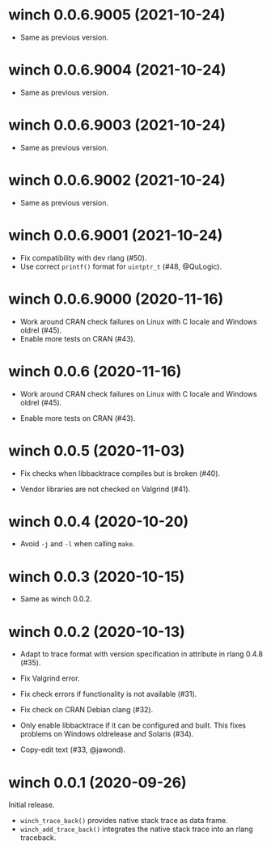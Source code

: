 <!-- NEWS.md is maintained by https://cynkra.github.io/fledge, do not edit -->

# winch 0.0.6.9005 (2021-10-24)

- Same as previous version.


# winch 0.0.6.9004 (2021-10-24)

- Same as previous version.


# winch 0.0.6.9003 (2021-10-24)

- Same as previous version.


# winch 0.0.6.9002 (2021-10-24)

- Same as previous version.


# winch 0.0.6.9001 (2021-10-24)

- Fix compatibility with dev rlang (#50).
- Use correct `printf()` format for `uintptr_t` (#48, @QuLogic).


# winch 0.0.6.9000 (2020-11-16)

- Work around CRAN check failures on Linux with C locale and Windows oldrel (#45).
- Enable more tests on CRAN (#43).


# winch 0.0.6 (2020-11-16)

- Work around CRAN check failures on Linux with C locale and Windows oldrel (#45).

- Enable more tests on CRAN (#43).


# winch 0.0.5 (2020-11-03)

- Fix checks when libbacktrace compiles but is broken (#40).

- Vendor libraries are not checked on Valgrind (#41).


# winch 0.0.4 (2020-10-20)

- Avoid `-j` and `-l` when calling `make`.


# winch 0.0.3 (2020-10-15)

- Same as winch 0.0.2.


# winch 0.0.2 (2020-10-13)

- Adapt to trace format with version specification in attribute in rlang 0.4.8 (#35).

- Fix Valgrind error.

- Fix check errors if functionality is not available (#31).

- Fix check on CRAN Debian clang (#32).

- Only enable libbacktrace if it can be configured and built. This fixes problems on Windows oldrelease and Solaris (#34).

- Copy-edit text (#33, @jawond).


# winch 0.0.1 (2020-09-26)

Initial release.

- `winch_trace_back()` provides native stack trace as data frame.
- `winch_add_trace_back()` integrates the native stack trace into an rlang traceback.
